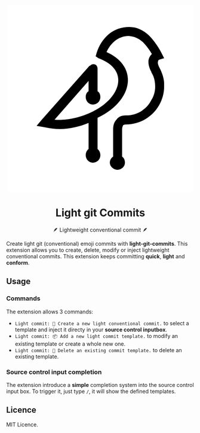 <div align="center">

<img src="./assets/logo.png" alt="log" align="center">

# Light git Commits

🪶 Lightweight conventional commit 🪶

</div>

Create light git (conventional) emoji commits with **light-git-commits**. This extension allows you to create, delete, modify or inject lightweight conventional commits. This extension keeps committing **quick**, **light** and **conform**.

## Usage

### Commands

The extension allows 3 commands:

- `Light commit: 🚀 Create a new light conventional commit.` to select a template and inject it directy in your **source control inputbox**.
- `Light commit: 📦 Add a new light commit template.` to modify an existing template or create a whole new one.
- `Light commit: 🧹 Delete an existing commit template.` to delete an existing template.

### Source control input completion

The extension introduce a **simple** completion system into the source control input box.
To trigger it, just type `/`, it will show the defined templates.

## Licence

MIT Licence.
